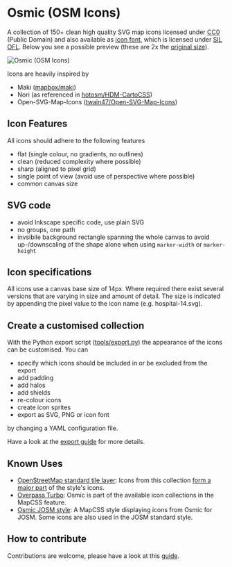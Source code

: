 # Osmic (OSM Icons)

A collection of 150+ clean high quality SVG map icons licensed under [CC0](https://creativecommons.org/publicdomain/zero/1.0/) (Public Domain) and also available as [icon font](https://github.com/gmgeo/osmic/tree/master/font), which is licensed under [SIL OFL](http://scripts.sil.org/OFL). Below you see a possible preview (these are 2x the [original size](https://github.com/gmgeo/osmic/raw/master/icons.png)).

![Osmic (OSM Icons)](https://github.com/gmgeo/osmic/raw/master/icons@2x.png "Available icons")

Icons are heavily inspired by
* Maki ([mapbox/maki](https://github.com/mapbox/maki))
* Nori (as referenced in [hotosm/HDM-CartoCSS](https://github.com/hotosm/HDM-CartoCSS/blob/master/icons/poi/_nori.svg))
* Open-SVG-Map-Icons ([twain47/Open-SVG-Map-Icons](https://github.com/twain47/Open-SVG-Map-Icons))

## Icon Features
All icons should adhere to the following features
* flat (single colour, no gradients, no outlines)
* clean (reduced complexity where possible)
* sharp (aligned to pixel grid)
* single point of view (avoid use of perspective where possible)
* common canvas size

## SVG code
* avoid Inkscape specific code, use plain SVG
* no groups, one path
* invsibile background rectangle spanning the whole canvas to avoid up-/downscaling of the shape alone when using `marker-width` or `marker-height`

## Icon specifications
All icons use a canvas base size of 14px. Where required there exist several versions that are varying in size and amount of detail. The size is indicated by appending the pixel value to the icon name (e.g. hospital-14.svg).

## Create a customised collection
With the Python export script ([tools/export.py](https://github.com/gmgeo/osmic/blob/master/tools/export.py)) the appearance of the icons can be customised. You can
* specify which icons should be included in or be excluded from the export
* add padding
* add halos
* add shields
* re-colour icons
* create icon sprites
* export as SVG, PNG or icon font

by changing a YAML configuration file.

Have a look at the [export guide](https://github.com/gmgeo/osmic/blob/master/tools/export.md) for more details.

## Known Uses

* [OpenStreetMap standard tile layer](https://github.com/gravitystorm/openstreetmap-carto): Icons from this collection [form a major part](https://wiki.openstreetmap.org/wiki/User:Nebulon42/Icons) of the style's icons.
* [Overpass Turbo](https://github.com/tyrasd/overpass-turbo): Osmic is part of the available icon collections in the MapCSS feature.
* [Osmic JOSM style](https://github.com/gmgeo/osmic-josm-style): A MapCSS style displaying icons from Osmic for JOSM. Some icons are also used in the JOSM standard style.

## How to contribute

Contributions are welcome, please have a look at this [guide](https://github.com/gmgeo/osmic/blob/master/CONTRIBUTING.md).
